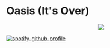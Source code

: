 # Oasis (It's Over)
<p align="center">
<img src='https://raw.githubusercontent.com/JiaLe0709/oasis/refs/heads/master/public/favicon.ico'/>
</p>

[![spotify-github-profile](https://spotify-github-profile.kittinanx.com/api/view?uid=31thaxhskruvaon47bubcnl4gyvm&cover_image=true&theme=novatorem&show_offline=false&background_color=121212&interchange=false&bar_color=885353&bar_color_cover=false)](https://open.spotify.com/track/2evXxiQZ3EZ83QK862CKbF?si=6aba550efc6a402f)
